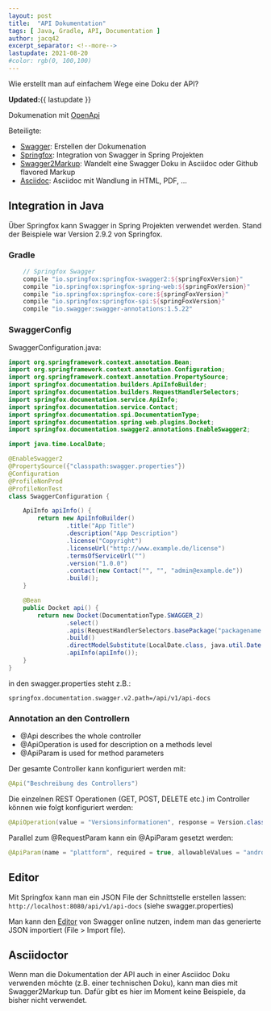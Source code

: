 ```yaml
---
layout: post
title:  "API Dokumentation"
tags: [ Java, Gradle, API, Documentation ]
author: jacq42
excerpt_separator: <!--more-->
lastupdate: 2021-08-20
#color: rgb(0, 100,100)
---
```


Wie erstellt man auf einfachem Wege eine Doku der API?

<!--more-->

<p><b>Updated:</b>{{ lastupdate }}</p>
 
Dokumenation mit [OpenApi](https://www.openapis.org/)

Beteiligte: 
* [Swagger](https://swagger.io/): Erstellen der Dokumenation
* [Springfox](https://github.com/springfox/springfox): Integration von Swagger in Spring Projekten
* [Swagger2Markup](https://github.com/Swagger2Markup): Wandelt eine Swagger Doku in Asciidoc oder Github flavored Markup
* [Asciidoc](http://asciidoctor.org/): Asciidoc mit Wandlung in HTML, PDF, ...

## Integration in Java

Über Springfox kann Swagger in Spring Projekten verwendet werden. Stand der Beispiele war Version 2.9.2 von Springfox.

### Gradle 

```groovy
	// Springfox Swagger
    compile "io.springfox:springfox-swagger2:${springFoxVersion}"
    compile "io.springfox:springfox-spring-web:${springFoxVersion}"
    compile "io.springfox:springfox-core:${springFoxVersion}"
    compile "io.springfox:springfox-spi:${springFoxVersion}"
    compile "io.swagger:swagger-annotations:1.5.22"
```

### SwaggerConfig

SwaggerConfiguration.java:

```java
import org.springframework.context.annotation.Bean;
import org.springframework.context.annotation.Configuration;
import org.springframework.context.annotation.PropertySource;
import springfox.documentation.builders.ApiInfoBuilder;
import springfox.documentation.builders.RequestHandlerSelectors;
import springfox.documentation.service.ApiInfo;
import springfox.documentation.service.Contact;
import springfox.documentation.spi.DocumentationType;
import springfox.documentation.spring.web.plugins.Docket;
import springfox.documentation.swagger2.annotations.EnableSwagger2;

import java.time.LocalDate;

@EnableSwagger2
@PropertySource({"classpath:swagger.properties"})
@Configuration
@ProfileNonProd
@ProfileNonTest
class SwaggerConfiguration {

    ApiInfo apiInfo() {
        return new ApiInfoBuilder()
                .title("App Title")
                .description("App Description")
                .license("Copyright")
                .licenseUrl("http://www.example.de/license")
                .termsOfServiceUrl("")
                .version("1.0.0")
                .contact(new Contact("", "", "admin@example.de"))
                .build();
    }

    @Bean
    public Docket api() {
        return new Docket(DocumentationType.SWAGGER_2)
                .select()
                .apis(RequestHandlerSelectors.basePackage("packagename.rest.v1"))
                .build()
                .directModelSubstitute(LocalDate.class, java.util.Date.class)
                .apiInfo(apiInfo());
    }
}
```

in den swagger.properties steht z.B.:
```
springfox.documentation.swagger.v2.path=/api/v1/api-docs
```

### Annotation an den Controllern

* @Api describes the whole controller
* @ApiOperation is used for description on a methods level
* @ApiParam is used for method parameters

Der gesamte Controller kann konfiguriert werden mit:
```java
@Api("Beschreibung des Controllers")
```
Die einzelnen REST Operationen (GET, POST, DELETE etc.) im Controller können wie folgt konfiguriert werden:
```java
@ApiOperation(value = "Versionsinformationen", response = Version.class)
```
Parallel zum @RequestParam kann ein @ApiParam gesetzt werden:
```java
@ApiParam(name = "plattform", required = true, allowableValues = "android,ios")
```

## Editor

Mit Springfox kann man ein JSON File der Schnittstelle erstellen lassen: `http://localhost:8080/api/v1/api-docs` (siehe swagger.properties)

Man kann den [Editor](https://editor.swagger.io/) von Swagger online nutzen, indem man das generierte JSON importiert (File > Import file).

## Asciidoctor

Wenn man die Dokumentation der API auch in einer Asciidoc Doku verwenden möchte (z.B. einer technischen Doku), kann man dies mit Swagger2Markup tun. Dafür gibt es hier im Moment keine Beispiele, da bisher nicht verwendet.
